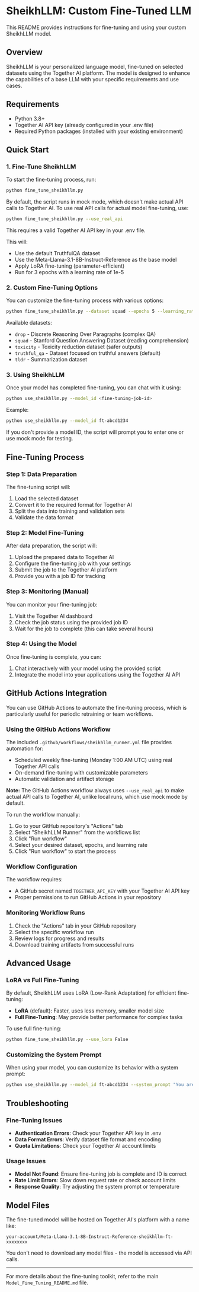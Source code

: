 # SheikhLLM: Custom Fine-Tuned LLM

This README provides instructions for fine-tuning and using your custom SheikhLLM model.

## Overview

SheikhLLM is your personalized language model, fine-tuned on selected datasets using the Together AI platform. The model is designed to enhance the capabilities of a base LLM with your specific requirements and use cases.

## Requirements

- Python 3.8+
- Together AI API key (already configured in your .env file)
- Required Python packages (installed with your existing environment)

## Quick Start

### 1. Fine-Tune SheikhLLM

To start the fine-tuning process, run:

```bash
python fine_tune_sheikhllm.py
```

By default, the script runs in mock mode, which doesn't make actual API calls to Together AI. To use real API calls for actual model fine-tuning, use:

```bash
python fine_tune_sheikhllm.py --use_real_api
```

This requires a valid Together AI API key in your .env file.

This will:
- Use the default TruthfulQA dataset
- Use the Meta-Llama-3.1-8B-Instruct-Reference as the base model
- Apply LoRA fine-tuning (parameter-efficient)
- Run for 3 epochs with a learning rate of 1e-5

### 2. Custom Fine-Tuning Options

You can customize the fine-tuning process with various options:

```bash
python fine_tune_sheikhllm.py --dataset squad --epochs 5 --learning_rate 2e-5
```

Available datasets:
- `drop` - Discrete Reasoning Over Paragraphs (complex QA)
- `squad` - Stanford Question Answering Dataset (reading comprehension)
- `toxicity` - Toxicity reduction dataset (safer outputs)
- `truthful_qa` - Dataset focused on truthful answers (default)
- `tldr` - Summarization dataset

### 3. Using SheikhLLM

Once your model has completed fine-tuning, you can chat with it using:

```bash
python use_sheikhllm.py --model_id <fine-tuning-job-id>
```

Example:
```bash
python use_sheikhllm.py --model_id ft-abcd1234
```

If you don't provide a model ID, the script will prompt you to enter one or use mock mode for testing.

## Fine-Tuning Process

### Step 1: Data Preparation

The fine-tuning script will:
1. Load the selected dataset
2. Convert it to the required format for Together AI
3. Split the data into training and validation sets
4. Validate the data format

### Step 2: Model Fine-Tuning

After data preparation, the script will:
1. Upload the prepared data to Together AI
2. Configure the fine-tuning job with your settings
3. Submit the job to the Together AI platform
4. Provide you with a job ID for tracking

### Step 3: Monitoring (Manual)

You can monitor your fine-tuning job:
1. Visit the Together AI dashboard
2. Check the job status using the provided job ID
3. Wait for the job to complete (this can take several hours)

### Step 4: Using the Model

Once fine-tuning is complete, you can:
1. Chat interactively with your model using the provided script
2. Integrate the model into your applications using the Together AI API

## GitHub Actions Integration

You can use GitHub Actions to automate the fine-tuning process, which is particularly useful for periodic retraining or team workflows.

### Using the GitHub Actions Workflow

The included `.github/workflows/sheikhllm_runner.yml` file provides automation for:
- Scheduled weekly fine-tuning (Monday 1:00 AM UTC) using real Together API calls
- On-demand fine-tuning with customizable parameters
- Automatic validation and artifact storage

**Note:** The GitHub Actions workflow always uses `--use_real_api` to make actual API calls to Together AI, unlike local runs, which use mock mode by default.

To run the workflow manually:
1. Go to your GitHub repository's "Actions" tab
2. Select "SheikhLLM Runner" from the workflows list
3. Click "Run workflow"
4. Select your desired dataset, epochs, and learning rate
5. Click "Run workflow" to start the process

### Workflow Configuration

The workflow requires:
- A GitHub secret named `TOGETHER_API_KEY` with your Together AI API key
- Proper permissions to run GitHub Actions in your repository

### Monitoring Workflow Runs

1. Check the "Actions" tab in your GitHub repository
2. Select the specific workflow run
3. Review logs for progress and results
4. Download training artifacts from successful runs

## Advanced Usage

### LoRA vs Full Fine-Tuning

By default, SheikhLLM uses LoRA (Low-Rank Adaptation) for efficient fine-tuning:

- **LoRA** (default): Faster, uses less memory, smaller model size
- **Full Fine-Tuning**: May provide better performance for complex tasks

To use full fine-tuning:

```bash
python fine_tune_sheikhllm.py --use_lora False
```

### Customizing the System Prompt

When using your model, you can customize its behavior with a system prompt:

```bash
python use_sheikhllm.py --model_id ft-abcd1234 --system_prompt "You are SheikhLLM, an expert in Islamic finance and Shariah-compliant solutions."
```

## Troubleshooting

### Fine-Tuning Issues

- **Authentication Errors**: Check your Together API key in .env
- **Data Format Errors**: Verify dataset file format and encoding
- **Quota Limitations**: Check your Together AI account limits

### Usage Issues

- **Model Not Found**: Ensure fine-tuning job is complete and ID is correct
- **Rate Limit Errors**: Slow down request rate or check account limits
- **Response Quality**: Try adjusting the system prompt or temperature

## Model Files

The fine-tuned model will be hosted on Together AI's platform with a name like:

```
your-account/Meta-Llama-3.1-8B-Instruct-Reference-sheikhllm-ft-xxxxxxxx
```

You don't need to download any model files - the model is accessed via API calls.

---

For more details about the fine-tuning toolkit, refer to the main `Model_Fine_Tuning_README.md` file.
